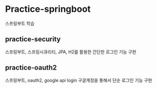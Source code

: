 # Practice-springboot

스프링부트 학습

## practice-security

스프링부트, 스프링시큐리티, JPA, H2를 활용한 간단한 로그인 기능 구현

## practice-oauth2

스프링부트, oauth2, google api login 구글계정을 통해서 단순 로그인 기능 구현